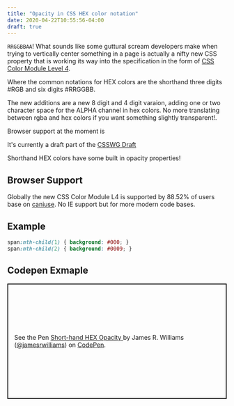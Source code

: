 ```yaml
---
title: "Opacity in CSS HEX color notation"
date: 2020-04-22T10:55:56-04:00
draft: true
---
```


`RRGGBBAA`! What sounds like some guttural scream developers make when trying to vertically center something in a page is actually a nifty new CSS property that is working its way into the specification in the form of [CSS Color Module Level 4](https://www.w3.org/TR/css-color-4/#currentcolor-color). 

Where the common notations for HEX colors are the shorthand three digits #RGB and six digits #RRGGBB.

The new additions are a new 8 digit and 4 digit varaion, adding one or two character space for the ALPHA channel in hex colors. No more translating between rgba and hex colors if you want something slightly transparent!.

Browser support at the moment is 

It's currently a draft part of the [CSSWG Draft](https://drafts.csswg.org/css-color/#hex-notation) 

Shorthand HEX colors have some built in opacity properties!

## Browser Support

Globally the new CSS Color Module L4 is supported by 88.52% of users base on [caniuse](https://caniuse.com/#feat=css-rrggbbaa). No IE support but for more modern code bases.

## Example 

```css
span:nth-child(1) { background: #000; }
span:nth-child(2) { background: #0009; }
```

## Codepen Exmaple

<p class="codepen" data-height="265" data-theme-id="dark" data-default-tab="result" data-user="jamesrwilliams" data-slug-hash="rNOjBLQ" data-preview="true" style="height: 265px; box-sizing: border-box; display: flex; align-items: center; justify-content: center; border: 2px solid; margin: 1em 0; padding: 1em;" data-pen-title="Short-hand HEX Opacity ">
  <span>See the Pen <a href="https://codepen.io/jamesrwilliams/pen/rNOjBLQ">
  Short-hand HEX Opacity </a> by James R. Williams (<a href="https://codepen.io/jamesrwilliams">@jamesrwilliams</a>)
  on <a href="https://codepen.io">CodePen</a>.</span>
</p>
<script async src="https://static.codepen.io/assets/embed/ei.js"></script>
